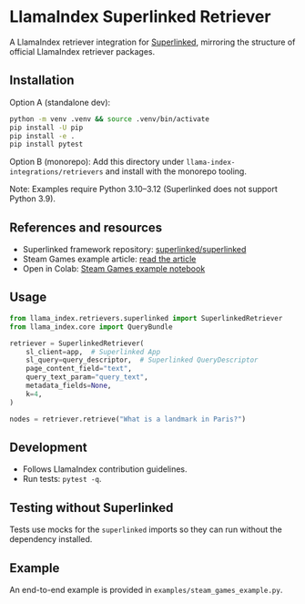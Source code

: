 # LlamaIndex Superlinked Retriever

A LlamaIndex retriever integration for [Superlinked](https://github.com/superlinked/superlinked), mirroring the structure of official LlamaIndex retriever packages.

## Installation

Option A (standalone dev):

```bash
python -m venv .venv && source .venv/bin/activate
pip install -U pip
pip install -e .
pip install pytest
```

Option B (monorepo): Add this directory under `llama-index-integrations/retrievers` and install with the monorepo tooling.

Note: Examples require Python 3.10–3.12 (Superlinked does not support Python 3.9).

## References and resources

- Superlinked framework repository: [superlinked/superlinked](https://links.superlinked.com/llamaindex_repo_sl)
- Steam Games example article: [read the article](https://links.superlinked.com/llamaindex_article_sl)
- Open in Colab: [Steam Games example notebook](https://colab.research.google.com/github/run-llama/llama_index/blob/main/llama-index-integrations/retrievers/llama-index-retrievers-superlinked/examples/steam_games_example.ipynb)

## Usage

```python
from llama_index.retrievers.superlinked import SuperlinkedRetriever
from llama_index.core import QueryBundle

retriever = SuperlinkedRetriever(
    sl_client=app,  # Superlinked App
    sl_query=query_descriptor,  # Superlinked QueryDescriptor
    page_content_field="text",
    query_text_param="query_text",
    metadata_fields=None,
    k=4,
)

nodes = retriever.retrieve("What is a landmark in Paris?")
```

## Development

- Follows LlamaIndex contribution guidelines.
- Run tests: `pytest -q`.

## Testing without Superlinked

Tests use mocks for the `superlinked` imports so they can run without the dependency installed.

## Example

An end-to-end example is provided in `examples/steam_games_example.py`.
